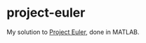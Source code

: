 project-euler
=============

My solution to [Project Euler](http://projecteuler.net), done in MATLAB.